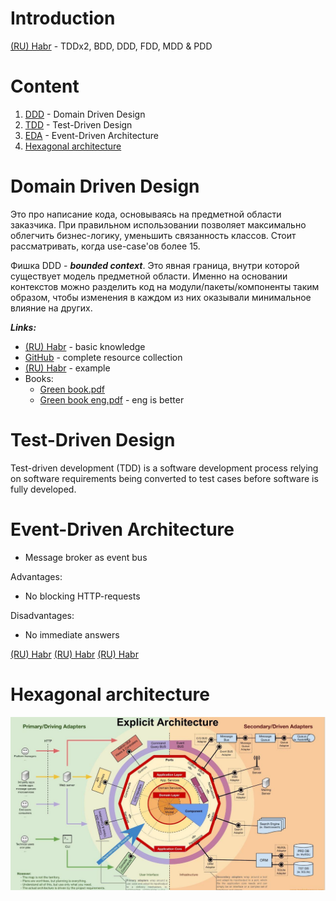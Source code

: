 # Introduction
[(RU) Habr](https://habr.com/ru/post/459620/) - TDDx2, BDD, DDD, FDD, MDD & PDD
# Content
1. [DDD](#domain-driven-design) - Domain Driven Design
2. [TDD](#test-driven-design) - Test-Driven Design
3. [EDA](#event-driven-architecture) - Event-Driven Architecture
4. [Hexagonal architecture](#hexagonal-architecture)


# Domain Driven Design
Это про написание кода, основываясь на предметной области заказчика.
При правильном использовании позволяет максимально облегчить бизнес-логику,
уменьшить связанность классов. Стоит рассматривать, когда use-case'ов более 15.

Фишка DDD - ***bounded context***. Это явная граница, внутри которой
существует модель предметной области. Именно на основании контекстов
можно разделить код на модули/пакеты/компоненты таким образом, чтобы
изменения в каждом из них оказывали минимальное влияние на других.

***Links:***
- [(RU) Habr](https://habr.com/ru/company/dododev/blog/489352/) - basic knowledge
- [GitHub](https://github.com/heynickc/awesome-ddd) - complete resource collection
- [(RU) Habr](https://habr.com/ru/company/dododev/blog/523540/) - example
- Books:
    - [Green book.pdf](../books/VaughnVernonDDDDistilledRU.pdf)
    - [Green book eng.pdf](VaughnVernonDDDDistilledEng.pdf) - eng is better

[//]: # (FIXME)

# Test-Driven Design
Test-driven development (TDD) is a software development process relying
on software requirements being converted to test cases before software
is fully developed.

# Event-Driven Architecture

- Message broker as event bus

Advantages:
- No blocking HTTP-requests

Disadvantages:
- No immediate answers

[(RU) Habr](https://habr.com/en/post/658157/)
[(RU) Habr](https://habr.com/en/company/piter/blog/530514/)
[(RU) Habr](https://habr.com/en/company/otus/blog/492066/)

# Hexagonal architecture
![image.png](hexagonal%20architecture.jpg)